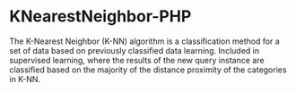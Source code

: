 # KNearestNeighbor-PHP
The K-Nearest Neighbor (K-NN) algorithm is a classification method for a set of data based on previously classified data learning. Included in supervised learning, where the results of the new query instance are classified based on the majority of the distance proximity of the categories in K-NN.
